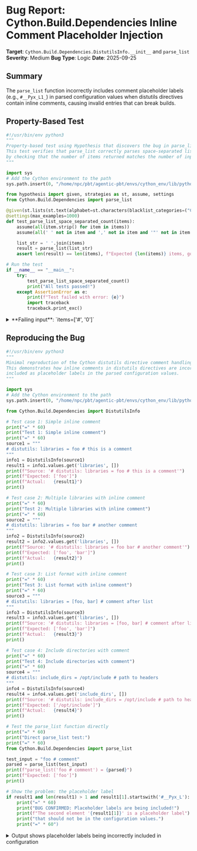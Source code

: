# Bug Report: Cython.Build.Dependencies Inline Comment Placeholder Injection

**Target**: `Cython.Build.Dependencies.DistutilsInfo.__init__` and `parse_list`
**Severity**: Medium
**Bug Type**: Logic
**Date**: 2025-09-25

## Summary

The `parse_list` function incorrectly includes comment placeholder labels (e.g., `#__Pyx_L1_`) in parsed configuration values when distutils directives contain inline comments, causing invalid entries that can break builds.

## Property-Based Test

```python
#!/usr/bin/env python3
"""
Property-based test using Hypothesis that discovers the bug in parse_list.
This test verifies that parse_list correctly parses space-separated lists
by checking that the number of items returned matches the number of input items.
"""

import sys
# Add the Cython environment to the path
sys.path.insert(0, "/home/npc/pbt/agentic-pbt/envs/cython_env/lib/python3.13/site-packages")

from hypothesis import given, strategies as st, assume, settings
from Cython.Build.Dependencies import parse_list

@given(st.lists(st.text(alphabet=st.characters(blacklist_categories=("Cs",)), min_size=1)))
@settings(max_examples=1000)
def test_parse_list_space_separated_count(items):
    assume(all(item.strip() for item in items))
    assume(all(' ' not in item and ',' not in item and '"' not in item and "'" not in item for item in items))

    list_str = ' '.join(items)
    result = parse_list(list_str)
    assert len(result) == len(items), f"Expected {len(items)} items, got {len(result)} items. Input: {items!r}, Output: {result!r}"

# Run the test
if __name__ == "__main__":
    try:
        test_parse_list_space_separated_count()
        print("All tests passed!")
    except AssertionError as e:
        print(f"Test failed with error: {e}")
        import traceback
        traceback.print_exc()
```

<details>

<summary>
**Failing input**: `items=['#', '0']`
</summary>
```
Traceback (most recent call last):
  File "/home/npc/pbt/agentic-pbt/worker_/31/hypo.py", line 28, in <module>
    test_parse_list_space_separated_count()
    ~~~~~~~~~~~~~~~~~~~~~~~~~~~~~~~~~~~~~^^
  File "/home/npc/pbt/agentic-pbt/worker_/31/hypo.py", line 16, in test_parse_list_space_separated_count
    @settings(max_examples=1000)
                   ^^^
  File "/home/npc/pbt/agentic-pbt/envs/cython_env/lib/python3.13/site-packages/hypothesis/core.py", line 2124, in wrapped_test
    raise the_error_hypothesis_found
  File "/home/npc/pbt/agentic-pbt/worker_/31/hypo.py", line 23, in test_parse_list_space_separated_count
    assert len(result) == len(items), f"Expected {len(items)} items, got {len(result)} items. Input: {items!r}, Output: {result!r}"
           ^^^^^^^^^^^^^^^^^^^^^^^^^
AssertionError: Expected 2 items, got 1 items. Input: ['#', '0'], Output: ['#__Pyx_L1_']
Falsifying example: test_parse_list_space_separated_count(
    items=['#', '0'],
)
Test failed with error: Expected 2 items, got 1 items. Input: ['#', '0'], Output: ['#__Pyx_L1_']
```
</details>

## Reproducing the Bug

```python
#!/usr/bin/env python3
"""
Minimal reproduction of the Cython distutils directive comment handling bug.
This demonstrates how inline comments in distutils directives are incorrectly
included as placeholder labels in the parsed configuration values.
"""

import sys
# Add the Cython environment to the path
sys.path.insert(0, "/home/npc/pbt/agentic-pbt/envs/cython_env/lib/python3.13/site-packages")

from Cython.Build.Dependencies import DistutilsInfo

# Test case 1: Simple inline comment
print("=" * 60)
print("Test 1: Simple inline comment")
print("=" * 60)
source1 = """
# distutils: libraries = foo # this is a comment
"""
info1 = DistutilsInfo(source1)
result1 = info1.values.get('libraries', [])
print(f"Source: '# distutils: libraries = foo # this is a comment'")
print(f"Expected: ['foo']")
print(f"Actual:   {result1}")
print()

# Test case 2: Multiple libraries with inline comment
print("=" * 60)
print("Test 2: Multiple libraries with inline comment")
print("=" * 60)
source2 = """
# distutils: libraries = foo bar # another comment
"""
info2 = DistutilsInfo(source2)
result2 = info2.values.get('libraries', [])
print(f"Source: '# distutils: libraries = foo bar # another comment'")
print(f"Expected: ['foo', 'bar']")
print(f"Actual:   {result2}")
print()

# Test case 3: List format with inline comment
print("=" * 60)
print("Test 3: List format with inline comment")
print("=" * 60)
source3 = """
# distutils: libraries = [foo, bar] # comment after list
"""
info3 = DistutilsInfo(source3)
result3 = info3.values.get('libraries', [])
print(f"Source: '# distutils: libraries = [foo, bar] # comment after list'")
print(f"Expected: ['foo', 'bar']")
print(f"Actual:   {result3}")
print()

# Test case 4: Include directories with comment
print("=" * 60)
print("Test 4: Include directories with comment")
print("=" * 60)
source4 = """
# distutils: include_dirs = /opt/include # path to headers
"""
info4 = DistutilsInfo(source4)
result4 = info4.values.get('include_dirs', [])
print(f"Source: '# distutils: include_dirs = /opt/include # path to headers'")
print(f"Expected: ['/opt/include']")
print(f"Actual:   {result4}")
print()

# Test the parse_list function directly
print("=" * 60)
print("Direct parse_list test:")
print("=" * 60)
from Cython.Build.Dependencies import parse_list

test_input = "foo # comment"
parsed = parse_list(test_input)
print(f"parse_list('foo # comment') = {parsed}")
print(f"Expected: ['foo']")
print()

# Show the problem: the placeholder label
if result1 and len(result1) > 1 and result1[1].startswith('#__Pyx_L'):
    print("=" * 60)
    print("BUG CONFIRMED: Placeholder labels are being included!")
    print(f"The second element '{result1[1]}' is a placeholder label")
    print("that should not be in the configuration values.")
    print("=" * 60")
```

<details>

<summary>
Output shows placeholder labels being incorrectly included in configuration
</summary>
```
============================================================
Test 1: Simple inline comment
============================================================
Source: '# distutils: libraries = foo # this is a comment'
Expected: ['foo']
Actual:   ['foo', '#__Pyx_L1_']

============================================================
Test 2: Multiple libraries with inline comment
============================================================
Source: '# distutils: libraries = foo bar # another comment'
Expected: ['foo', 'bar']
Actual:   ['foo', 'bar', '#__Pyx_L1_']

============================================================
Test 3: List format with inline comment
============================================================
Source: '# distutils: libraries = [foo, bar] # comment after list'
Expected: ['foo', 'bar']
Actual:   ['[foo,', 'bar]', '#__Pyx_L1_']

============================================================
Test 4: Include directories with comment
============================================================
Source: '# distutils: include_dirs = /opt/include # path to headers'
Expected: ['/opt/include']
Actual:   ['/opt/include', '#__Pyx_L1_']

============================================================
Direct parse_list test:
============================================================
parse_list('foo # comment') = ['foo', '#__Pyx_L1_']
Expected: ['foo']

============================================================
BUG CONFIRMED: Placeholder labels are being included!
The second element '#__Pyx_L1_' is a placeholder label
that should not be in the configuration values.
============================================================
```
</details>

## Why This Is A Bug

This violates expected Python comment behavior where `#` starts a comment that should be ignored. When users write `# distutils: libraries = foo # comment`, they expect standard Python comment semantics to apply - the inline comment should be stripped, not transformed into a meaningless placeholder label.

The bug occurs because `parse_list` uses `strip_string_literals` to normalize its input. This function is designed for processing Cython/Python source code and replaces comments with placeholder labels like `#__Pyx_L1_`. While appropriate for code normalization, these placeholders are incorrect in configuration values and cause real build failures when tools try to link against libraries named `#__Pyx_L1_`.

The impact is significant: build systems fail when they cannot find libraries or include directories with these invalid placeholder names. The current behavior contradicts user expectations and Python conventions where inline comments should simply be ignored.

## Relevant Context

The root cause lies in `parse_list` at line 108-135 of `/home/npc/pbt/agentic-pbt/envs/cython_env/lib/python3.13/site-packages/Cython/Build/Dependencies.py`. It calls `strip_string_literals` (line 128) which replaces comment text with placeholder labels. These labels then get parsed as regular list items instead of being removed.

The `strip_string_literals` function (lines 282-389) is designed to normalize string literals in Cython/Python code. When it encounters a `#` character, it correctly identifies it as a comment but replaces the comment text with a label like `__Pyx_L1_` rather than removing it entirely. This is correct behavior for its intended use (code normalization) but inappropriate for parsing configuration values.

Relevant Cython documentation: https://cython.readthedocs.io/en/latest/src/userguide/source_files_and_compilation.html

The documentation shows examples of distutils directives but doesn't explicitly state how inline comments should be handled, leading users to reasonably expect standard Python comment behavior.

## Proposed Fix

```diff
--- a/Cython/Build/Dependencies.py
+++ b/Cython/Build/Dependencies.py
@@ -191,7 +191,11 @@ class DistutilsInfo:
                 line = line[1:].lstrip()
                 kind = next((k for k in ("distutils:","cython:") if line.startswith(k)), None)
                 if kind is not None:
-                    key, _, value = [s.strip() for s in line[len(kind):].partition('=')]
+                    directive_line = line[len(kind):]
+                    # Strip inline comments before parsing
+                    comment_idx = directive_line.find('#')
+                    if comment_idx != -1:
+                        directive_line = directive_line[:comment_idx]
+                    key, _, value = [s.strip() for s in directive_line.partition('=')]
                     type = distutils_settings.get(key, None)
                     if line.startswith("cython:") and type is None: continue
                     if type in (list, transitive_list):
```